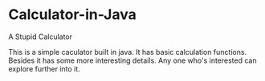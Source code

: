 # Calculator-in-Java
A Stupid Calculator

This is a simple caculator built in java. It has basic calculation functions. Besides it has some more interesting details. Any one who's interested can explore further into it.
